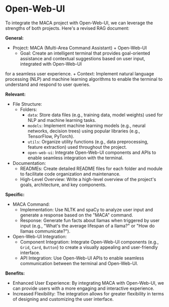 # **Open-Web-UI**

To integrate the MACA project with Open-Web-UI, we can leverage the strengths of both projects. Here's a revised RAG document:

**General:**

* Project: MACA (Multi-Area Command Assistant) + Open-Web-UI
	+ Goal: Create an intelligent terminal that provides goal-oriented assistance and contextual suggestions based on user input, integrated with Open-Web-UI

for a seamless user experience.
	+ Context: Implement natural language processing (NLP) and machine learning algorithms to enable the terminal to understand and respond to user queries.

**Relevant:**

* File Structure:
	+ Folders:
		- `data`: Store data files (e.g., training data, model weights) used for NLP and machine learning tasks.
		- `models`: Implement machine learning models (e.g., neural networks, decision trees) using popular libraries (e.g., TensorFlow, PyTorch).
		- `utils`: Organize utility functions (e.g., data preprocessing, feature extraction) used throughout the project.
		- `open-web-ui`: Integrate Open-Web-UI components and APIs to enable seamless integration with the terminal.
* Documentation:
	+ READMEs: Create detailed README files for each folder and module to facilitate code organization and maintenance.
	+ High-Level Overview: Write a high-level overview of the project's goals, architecture, and key components.

**Specific:**

* MACA Command:
	+ Implementation: Use NLTK and spaCy to analyze user input and generate a response based on the "MACA" command.
	+ Response: Generate fun facts about llamas when triggered by user input (e.g., "What's the average lifespan of a llama?" or "How do llamas communicate?").
* Open-Web-UI Integration:
	+ Component Integration: Integrate Open-Web-UI components (e.g., `Grid`, `Card`, `Button`) to create a visually appealing and user-friendly interface.
	+ API Integration: Use Open-Web-UI APIs to enable seamless communication between the terminal and Open-Web-UI.

**Benefits:**

* Enhanced User Experience: By integrating MACA with Open-Web-UI, we can provide users with a more engaging and interactive experience.
* Increased Flexibility: The integration allows for greater flexibility in terms of designing and customizing the user interface.
